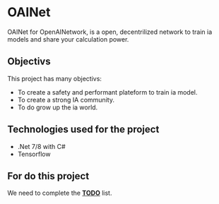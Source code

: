 # OAINet
OAINet for OpenAINetwork, is a open, decentrilized network to train ia models and share your calculation power.

## Objectivs
This project has many objectivs: 
- To create a safety and performant plateform to train ia model.
- To create a strong IA community. 
- To do grow up the ia world.

## Technologies used for the project 
- .Net 7/8 with C#
- Tensorflow

## For do this project

We need to complete the **[TODO](https://)** list.
